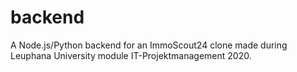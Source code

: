 # backend
A Node.js/Python backend for an ImmoScout24 clone made during Leuphana University module IT-Projektmanagement 2020.
